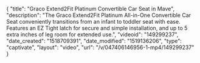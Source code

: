{
    "title": "Graco Extend2Fit Platinum Convertible Car Seat in Mave",
    "description": "The Graco Extend2Fit Platinum All-in-One Convertible Car Seat conveniently transitions from an infant to toddler seat with ease. Features an EZ Tight latch for secure and simple installation, and up to 5 extra inches of leg room for extended use.",
    "videoid": "149299237",
    "date_created": "1518709391",
    "date_modified": "1519136206",
    "type": "captivate",
    "layout": "video",
    "url": "\/v\/047406146956-1-mp4\/149299237"
}